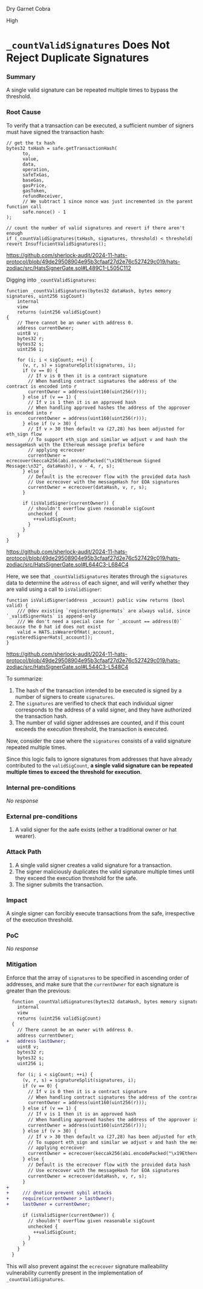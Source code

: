Dry Garnet Cobra

High

# `_countValidSignatures` Does Not Reject Duplicate Signatures

### Summary

A single valid signature can be repeated multiple times to bypass the threshold.

### Root Cause

To verify that a transaction can be executed, a sufficient number of signers must have signed the transaction hash:

```solidity
// get the tx hash
bytes32 txHash = safe.getTransactionHash(
      to,
      value,
      data,
      operation,
      safeTxGas,
      baseGas,
      gasPrice,
      gasToken,
      refundReceiver,
      // We subtract 1 since nonce was just incremented in the parent function call
      safe.nonce() - 1
);

// count the number of valid signatures and revert if there aren't enough
if (_countValidSignatures(txHash, signatures, threshold) < threshold) revert InsufficientValidSignatures();
```

https://github.com/sherlock-audit/2024-11-hats-protocol/blob/49de29508904e95b3cfaaf27d2e76c527429c019/hats-zodiac/src/HatsSignerGate.sol#L489C1-L505C112

Digging into `_countValidSignatures`:

```solidity
function _countValidSignatures(bytes32 dataHash, bytes memory signatures, uint256 sigCount)
    internal
    view
    returns (uint256 validSigCount)
{
    // There cannot be an owner with address 0.
    address currentOwner;
    uint8 v;
    bytes32 r;
    bytes32 s;
    uint256 i;

    for (i; i < sigCount; ++i) {
      (v, r, s) = signatureSplit(signatures, i);
      if (v == 0) {
        // If v is 0 then it is a contract signature
        // When handling contract signatures the address of the contract is encoded into r
        currentOwner = address(uint160(uint256(r)));
      } else if (v == 1) {
        // If v is 1 then it is an approved hash
        // When handling approved hashes the address of the approver is encoded into r
        currentOwner = address(uint160(uint256(r)));
      } else if (v > 30) {
        // If v > 30 then default va (27,28) has been adjusted for eth_sign flow
        // To support eth_sign and similar we adjust v and hash the messageHash with the Ethereum message prefix before
        // applying ecrecover
        currentOwner = ecrecover(keccak256(abi.encodePacked("\x19Ethereum Signed Message:\n32", dataHash)), v - 4, r, s);
      } else {
        // Default is the ecrecover flow with the provided data hash
        // Use ecrecover with the messageHash for EOA signatures
        currentOwner = ecrecover(dataHash, v, r, s);
      }

      if (isValidSigner(currentOwner)) {
        // shouldn't overflow given reasonable sigCount
        unchecked {
          ++validSigCount;
        }
      }
    }
}
```

https://github.com/sherlock-audit/2024-11-hats-protocol/blob/49de29508904e95b3cfaaf27d2e76c527429c019/hats-zodiac/src/HatsSignerGate.sol#L644C3-L684C4

Here, we see that `_countValidSignatures` iterates through the `signatures` data to determine the `address` of each signer, and will verify whether they are valid using a call to `isValidSigner`:

```solidity
function isValidSigner(address _account) public view returns (bool valid) {
    /// @dev existing `registeredSignerHats` are always valid, since `_validSignerHats` is append-only
    /// We don't need a special case for `_account == address(0)` because the 0 hat id does not exist
    valid = HATS.isWearerOfHat(_account, registeredSignerHats[_account]);
}
```

https://github.com/sherlock-audit/2024-11-hats-protocol/blob/49de29508904e95b3cfaaf27d2e76c527429c019/hats-zodiac/src/HatsSignerGate.sol#L544C3-L548C4

To summarize:

1. The hash of the transaction intended to be executed is signed by a number of signers to create `signatures`.
2. The `signatures` are verified to check that each individual signer corresponds to the address of a valid signer, and they have authorized the transaction hash.
3. The number of valid signer addresses are counted, and if this count exceeds the execution threshold, the transaction is executed.

Now, consider the case where the `signatures` consists of a valid signature repeated multiple times.

Since this logic fails to ignore signatures from addresses that have already contributed to the `validSigCount`, **a single valid signature can be repeated multiple times to exceed the threshold for execution**.

### Internal pre-conditions

_No response_

### External pre-conditions

1. A valid signer for the aafe exists (either a traditional owner or hat wearer).

### Attack Path

1. A single valid signer creates a valid signature for a transaction.
2. The signer maliciously duplicates the valid signature multiple times until they exceed the execution threshold for the safe.
3. The signer submits the transaction.

### Impact

A single signer can forcibly execute transactions from the safe, irrespective of the execution threshold.

### PoC

_No response_

### Mitigation

Enforce that the array of `signatures` to be specified in ascending order of addresses, and make sure that the `currentOwner` for each signature is greater than the previous:

```diff
  function _countValidSignatures(bytes32 dataHash, bytes memory signatures, uint256 sigCount)
    internal
    view
    returns (uint256 validSigCount)
  {
    // There cannot be an owner with address 0.
    address currentOwner;
+   address lastOwner;
    uint8 v;
    bytes32 r;
    bytes32 s;
    uint256 i;

    for (i; i < sigCount; ++i) {
      (v, r, s) = signatureSplit(signatures, i);
      if (v == 0) {
        // If v is 0 then it is a contract signature
        // When handling contract signatures the address of the contract is encoded into r
        currentOwner = address(uint160(uint256(r)));
      } else if (v == 1) {
        // If v is 1 then it is an approved hash
        // When handling approved hashes the address of the approver is encoded into r
        currentOwner = address(uint160(uint256(r)));
      } else if (v > 30) {
        // If v > 30 then default va (27,28) has been adjusted for eth_sign flow
        // To support eth_sign and similar we adjust v and hash the messageHash with the Ethereum message prefix before
        // applying ecrecover
        currentOwner = ecrecover(keccak256(abi.encodePacked("\x19Ethereum Signed Message:\n32", dataHash)), v - 4, r, s);
      } else {
        // Default is the ecrecover flow with the provided data hash
        // Use ecrecover with the messageHash for EOA signatures
        currentOwner = ecrecover(dataHash, v, r, s);
      }
+
+     /// @notice prevent sybil attacks
+     require(currentOwner > lastOwner);
+     lastOwner = currentOwner;

      if (isValidSigner(currentOwner)) {
        // shouldn't overflow given reasonable sigCount
        unchecked {
          ++validSigCount;
        }
      }
    }
  }
```

This will also prevent against the `ecrecover` signature malleability vulnerability currently present in the implementation of `_countValidSignatures`.